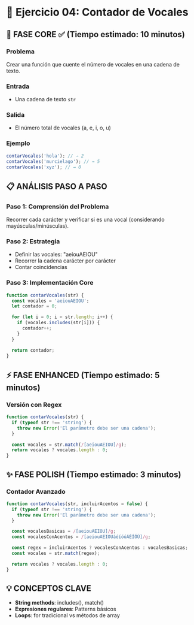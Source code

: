 # 🧩 Ejercicio 04: Contador de Vocales

## 🎯 FASE CORE ✅ (Tiempo estimado: 10 minutos)

### **Problema**

Crear una función que cuente el número de vocales en una cadena de texto.

### **Entrada**

- Una cadena de texto `str`

### **Salida**

- El número total de vocales (a, e, i, o, u)

### **Ejemplo**

```javascript
contarVocales('hola'); // → 2
contarVocales('murcielago'); // → 5
contarVocales('xyz'); // → 0
```

## 📋 ANÁLISIS PASO A PASO

### **Paso 1: Comprensión del Problema**

Recorrer cada carácter y verificar si es una vocal (considerando mayúsculas/minúsculas).

### **Paso 2: Estrategia**

- Definir las vocales: "aeiouAEIOU"
- Recorrer la cadena carácter por carácter
- Contar coincidencias

### **Paso 3: Implementación Core**

```javascript
function contarVocales(str) {
  const vocales = 'aeiouAEIOU';
  let contador = 0;

  for (let i = 0; i < str.length; i++) {
    if (vocales.includes(str[i])) {
      contador++;
    }
  }

  return contador;
}
```

## ⚡ FASE ENHANCED (Tiempo estimado: 5 minutos)

### **Versión con Regex**

```javascript
function contarVocales(str) {
  if (typeof str !== 'string') {
    throw new Error('El parámetro debe ser una cadena');
  }

  const vocales = str.match(/[aeiouAEIOU]/g);
  return vocales ? vocales.length : 0;
}
```

## ✨ FASE POLISH (Tiempo estimado: 3 minutos)

### **Contador Avanzado**

```javascript
function contarVocales(str, incluirAcentos = false) {
  if (typeof str !== 'string') {
    throw new Error('El parámetro debe ser una cadena');
  }

  const vocalesBasicas = /[aeiouAEIOU]/g;
  const vocalesConAcentos = /[aeiouAEIOUáéíóúÁÉÍÓÚ]/g;

  const regex = incluirAcentos ? vocalesConAcentos : vocalesBasicas;
  const vocales = str.match(regex);

  return vocales ? vocales.length : 0;
}
```

## 💡 CONCEPTOS CLAVE

- **String methods**: includes(), match()
- **Expresiones regulares**: Patterns básicos
- **Loops**: for tradicional vs métodos de array
